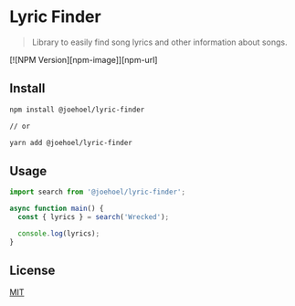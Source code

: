 # Lyric Finder

> Library to easily find song lyrics and other information about songs.

[![NPM Version][npm-image]][npm-url]

## Install

```bash
npm install @joehoel/lyric-finder

// or

yarn add @joehoel/lyric-finder
```

## Usage

```javascript
import search from '@joehoel/lyric-finder';

async function main() {
  const { lyrics } = search('Wrecked');

  console.log(lyrics);
}
```

## License

[MIT](http://vjpr.mit-license.org)
